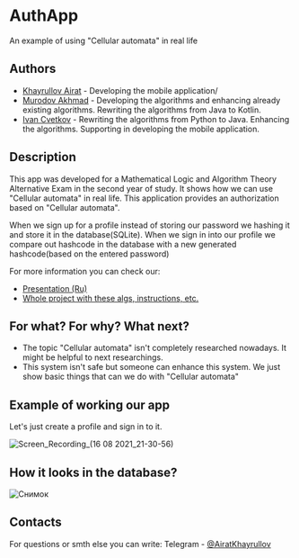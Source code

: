 # AuthApp
An example of using "Cellular automata" in real life
## Authors
- [Khayrullov Airat] - Developing the mobile application/
- [Murodov Akhmad] - Developing the algorithms and enhancing already existing algorithms. Rewriting the algorithms from Java to Kotlin.
- [Ivan Cvetkov] - Rewriting the algorithms from Python to Java. Enhancing the algorithms. Supporting in developing the mobile application.

[Khayrullov Airat]:
  https://github.com/AiratKhayrullov

[Murodov Akhmad]:
  https://github.com/Ahmad-koder
  
[Ivan Cvetkov]:
  https://github.com/tsvetkovivan
  
## Description
This app was developed for a Mathematical Logic and Algorithm Theory Alternative Exam in the second year of study. 
It shows how we can use "Cellular automata" in real life. This application provides an authorization based on "Cellular automata". 

When we sign up for a profile instead of storing our password we hashing it and store it in the database(SQLite). 
When we sign in into our profile we compare out hashcode in the database with a new generated hashcode(based on the entered password) 

For more information you can check our: 
- [Presentation (Ru)]
- [Whole project with these algs, instructions, etc.]

[Presentation (Ru)]:
  https://docs.google.com/presentation/d/1iM3lP6d_ZG_UEZl2oLjHW0Ln3S9RXpja/edit?usp=sharing&ouid=112438605586103380987&rtpof=true&sd=true
  
[Whole project with these algs, instructions, etc.]:
  https://drive.google.com/drive/folders/1DHeM3WEtFKFB4wesMxtazaaZqIrRbQsP?usp=sharing

## For what? For why? What next?
- The topic "Cellular automata" isn't completely researched nowadays. It might be helpful to next researchings.
- This system isn't safe but someone can enhance this system. We just show basic things that can we do with "Cellular automata"

## Example of working our app
Let's just create a profile and sign in to it.

![Screen_Recording_(16 08 2021_21-30-56)](https://user-images.githubusercontent.com/67463538/129604835-6f23030f-3b80-4879-9e7e-3025a75b9f50.gif)

## How it looks in the database?

![Снимок](https://user-images.githubusercontent.com/67463538/129611576-9eef1e6f-4dc0-44ed-a353-b20322412152.PNG)


## Contacts

For questions or smth else you can write: Telegram - [@AiratKhayrullov]

[@AiratKhayrullov]:
  https://t.me/AiratKhayrullov



